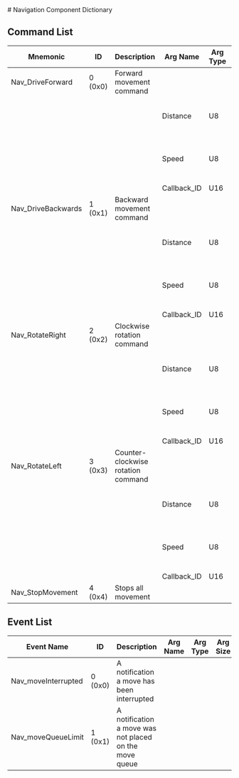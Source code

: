 <title>Navigation Component Dictionary</title>
# Navigation Component Dictionary


## Command List

|Mnemonic|ID|Description|Arg Name|Arg Type|Comment
|---|---|---|---|---|---|
|Nav_DriveForward|0 (0x0)|Forward movement command| | |
| | | |Distance|U8|0x00 - 0x5A meaning 0-30 cm|
| | | |Speed|U8|0x00 - 0x0A meaning 0-10 cm/s|
| | | |Callback_ID|U16||
|Nav_DriveBackwards|1 (0x1)|Backward movement command| | |
| | | |Distance|U8|0x00 - 0x5A meaning 0-30 cm|
| | | |Speed|U8|0x00 - 0x0A meaning 0-10 cm/s|
| | | |Callback_ID|U16||
|Nav_RotateRight|2 (0x2)|Clockwise rotation command| | |
| | | |Distance|U8|0x00 - 0x5A meaning 0-90 deg|
| | | |Speed|U8|0x00 - 0x0A meaning 0-10 deg/s|
| | | |Callback_ID|U16||
|Nav_RotateLeft|3 (0x3)|Counter-clockwise rotation command| | |
| | | |Distance|U8|0x00 - 0x5A meaning 0-90 deg|
| | | |Speed|U8|0x00 - 0x0A meaning 0-10 deg/s|
| | | |Callback_ID|U16||
|Nav_StopMovement|4 (0x4)|Stops all movement| | |


## Event List

|Event Name|ID|Description|Arg Name|Arg Type|Arg Size|Description
|---|---|---|---|---|---|---|
|Nav_moveInterrupted|0 (0x0)|A notification a move has been interrupted| | | | |
|Nav_moveQueueLimit|1 (0x1)|A notification a move was not placed on the move queue| | | | |
